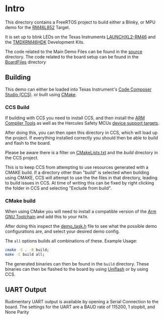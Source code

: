 # Intro

This directory contains a FreeRTOS project to build either a Blinky, or MPU demo
for the [RM46L852](https://www.ti.com/product/RM46L852) Target.

It is set up to blink LEDs on the Texas Instruments
[LAUNCHXL2-RM46](https://www.ti.com/tool/LAUNCHXL2-RM46)
and the [TMDXRM46HDK](https://www.ti.com/tool/TMDXRM46HDK) Development Kits.

The code related to the Main Demo Files can be found in the
[source](./source) directory.
The code related to the board setup can be found in the
[BoardFiles](./BoardFiles) directory

## Building

This demo can either be loaded into Texas Instrument's
[Code Composer Studio (CCS)](https://www.ti.com/tool/CCSTUDIO).
or built using [CMake](https://cmake.org/).

### CCS Build

If building with CCS you need to install CCS, and then install the
[ARM Compiler Tools](https://software-dl.ti.com/ccs/esd/documents/ccs_compiler-installation-selection.html#compiler-installation)
as well as the Hercules Safety MCUs
[device support targets](https://software-dl.ti.com/ccs/esd/documents/users_guide/ccs_installation.html#device-support).

After doing this, you can then open this directory in CCS, which will load up the
project. If everything installed correctly you should then be able to build and flash
to the board.

Please be aware there is a filter on [CMakeLists.txt](./CMakeLists.txt) and the *build*
directory in the CCS project.

This is to keep CCS from attempting to use resources generated with a CMAKE build.
If a directory other than "build" is selected when building using CMAKE, CCS will
attempt to use the the files in that directory, leading to build issues in CCS.
At time of writing this can be fixed by right clicking the folder in CCS
and selecting "Exclude from build".

### CMake build

When using CMake you will need to install a compatible version of the
[Arm GNU Toolchain](https://developer.arm.com/Tools%20and%20Software/GNU%20Toolchain)
and add this to your `PATH`.

After doing this inspect the [demo_task.h](./include/demo_tasks.h#L30) file to see
what the possible demo configurations are, and select your desired demo config.

The `all` options builds all combinations of these.
Example Usage:

```sh
cmake -S . -B build;
make -C build all;
```

The generated binaries can then be found in the `build` directory.
These binaries can then be flashed to the board by using
[Uniflash](https://www.ti.com/tool/UNIFLASH) or by using CCS.

## UART Output

Rudimentary UART output is available by opening a Serial Connection
to the board. The settings for the UART are a BAUD rate of 115200, 1 stopbit,
and None Parity
